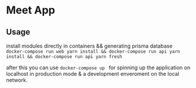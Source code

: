 # Meet App 
## Usage
install modules directly in containers && generating prisma database
 ```docker-compose run web yarn install && docker-compose run api yarn install && docker-compose run api yarn fresh```

after this you can use ```docker-compose up ``` for spinning up the application on localhost in production mode & a development enveroment on the local network.

